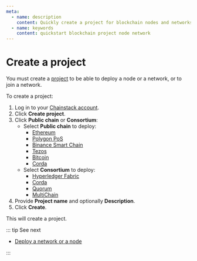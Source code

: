 ```yaml
---
meta:
  - name: description
    content: Quickly create a project for blockchain nodes and networks on the Chainstack managed blockchain services.
  - name: keywords
    content: quickstart blockchain project node network
---
```


# Create a project

You must create a [project](/glossary/project) to be able to deploy a node or a network, or to join a network.

To create a project:

1. Log in to your <a href="https://console.chainstack.com/" target="_blank">Chainstack account</a>.
1. Click **Create project**.
1. Click **Public chain** or **Consortium**:
   * Select **Public chain** to deploy:
     * [Ethereum](/blockchains/ethereum)
     * [Polygon PoS](/blockchains/polygon)
     * [Binance Smart Chain](/blockchains/bsc)
     * [Tezos](/blockchains/tezos)
     * [Bitcoin](/blockchains/bitcoin)
     * [Corda](/blockchains/corda)
   * Select **Consortium** to deploy:
     * [Hyperledger Fabric](/blockchains/fabric)
     * [Corda](/blockchains/corda)
     * [Quorum](/blockchains/quorum)
     * [MultiChain](/blockchains/multichain)
1. Provide **Project name** and optionally **Description**.
1. Click **Create**.

This will create a project.

::: tip See next

* [Deploy a network or a node](/quickstart/deploy-a-network-or-a-node)

:::
